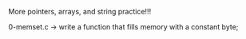 More pointers, arrays, and string practice!!!

0-memset.c -> write a function that fills memory with a constant byte;
